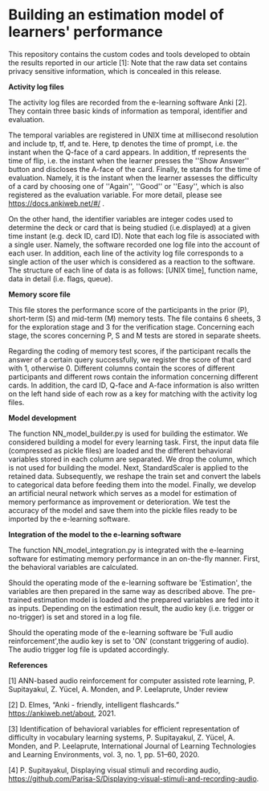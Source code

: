 # Building an estimation model of learners' performance 

This repository contains the custom codes and tools developed to obtain the results reported in our article [1]:
Note that the raw data set contains privacy sensitive information, which is concealed in this release.

**Activity log files**

The activity log files are recorded from the e-learning software Anki [2]. They contain three basic kinds of information as temporal, identifier and evaluation.

The temporal variables are registered in  UNIX time at millisecond resolution and include tp, tf, and te. Here, tp denotes the time of prompt, i.e. the instant when the Q-face of a card appears. In addition,  tf represents the time of flip, i.e. the instant when the learner presses the ''Show Answer'' button and discloses the A-face of the card. Finally,  te stands for the time of evaluation. Namely, it is the instant when the learner assesses the difficulty of a card by choosing one of  ''Again'', ''Good'' or ''Easy'', which is also registered as the evaluation variable. For more detail, please see https://docs.ankiweb.net/#/ .

On the other hand, the identifier variables are integer codes used to determine the deck or card that is being studied (i.e.displayed) at a given time instant (e.g. deck ID, card ID). Note that each log file is associated with a single user. Namely, the software recorded one log file into the account of each user. In addition, each line of the activity log file  corresponds to a single action of the user which is considered as a reaction to the software. The structure of each line of data is as follows:  [UNIX time], function name, data in detail (i.e. flags, queue).

**Memory score file**

This file stores the performance score of the participants in the prior (P), short-term (S) and mid-term (M) memory tests. The file contains 6 sheets, 3 for the exploration stage and 3 for the verification stage. Concerning each stage, the scores concerning P, S and M tests are stored in separate sheets.

Regarding the coding of memory test scores, if the participant recalls the answer of a certain query successfully, we register the score of that card with 1, otherwise 0. Different columns contain the scores of different participants and different rows contain the information concerning different cards. In addition, the card ID, Q-face and A-face information is also written on the left hand side of each row as a key for matching with the activity log files.

**Model development**

The function NN_model_builder.py is used for building the estimator. We considered building a model for every learning task. First, the input data file (compressed as pickle files) are loaded and the different behavioral variables stored in each column are separated. We drop the column, which is not used for building the model. Next, StandardScaler is applied to the retained data. Subsequently, we reshape the train set and convert the labels to categorical data before feeding them into the model. Finally, we develop an artificial neural network which serves as a model for estimation of memory performance as improvement or deterioration. We test the accuracy of the model and save them into the pickle files ready to be imported by the e-learning software.

**Integration of the model to the e-learning software**

The function NN_model_integration.py is integrated with the e-learning software for estimating memory performance in an on-the-fly manner. First, the behavioral variables are calculated.

Should the operating mode of the e-learning software be 'Estimation', the variables are then prepared in the same way as described above. The pre-trained estimation model is loaded and the prepared variables are fed into it as inputs. Depending on the estimation result, the audio key (i.e. trigger or no-trigger) is set and stored in a log file.

Should the operating mode of the e-learning software be 'Full audio reinforcement',the audio key is set to 'ON' (constant triggering of audio). The audio trigger log file is updated accordingly.

**References**

[1] ANN-based audio reinforcement for computer assisted rote learning,
P. Supitayakul, Z. Yücel, A. Monden, and P. Leelaprute,
Under review

[2] D. Elmes, “Anki - friendly, intelligent flashcards.” https://ankiweb.net/about, 2021.

[3] Identification of behavioral variables for efficient representation of difficulty in vocabulary learning systems,
P. Supitayakul, Z. Yücel, A. Monden, and P. Leelaprute,
International Journal of Learning Technologies and Learning Environments, vol. 3, no. 1, pp. 51–60, 2020.

[4] P. Supitayakul, Displaying visual stimuli and recording audio, https://github.com/Parisa-S/Displaying-visual-stimuli-and-recording-audio.

